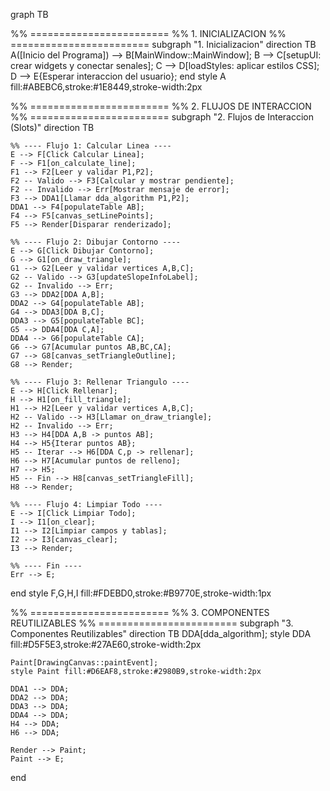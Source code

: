 graph TB

%% ========================
%% 1. INICIALIZACION
%% ========================
subgraph "1. Inicializacion"
    direction TB
    A([Inicio del Programa]) --> B[MainWindow::MainWindow];
    B --> C[setupUI: crear widgets y conectar senales];
    C --> D[loadStyles: aplicar estilos CSS];
    D --> E{Esperar interaccion del usuario};
end
style A fill:#ABEBC6,stroke:#1E8449,stroke-width:2px

%% ========================
%% 2. FLUJOS DE INTERACCION
%% ========================
subgraph "2. Flujos de Interaccion (Slots)"
    direction TB

    %% ---- Flujo 1: Calcular Linea ----
    E --> F[Click Calcular Linea];
    F --> F1[on_calculate_line];
    F1 --> F2[Leer y validar P1,P2];
    F2 -- Valido --> F3[Calcular y mostrar pendiente];
    F2 -- Invalido --> Err[Mostrar mensaje de error];
    F3 --> DDA1[Llamar dda_algorithm P1,P2];
    DDA1 --> F4[populateTable AB];
    F4 --> F5[canvas_setLinePoints];
    F5 --> Render[Disparar renderizado];

    %% ---- Flujo 2: Dibujar Contorno ----
    E --> G[Click Dibujar Contorno];
    G --> G1[on_draw_triangle];
    G1 --> G2[Leer y validar vertices A,B,C];
    G2 -- Valido --> G3[updateSlopeInfoLabel];
    G2 -- Invalido --> Err;
    G3 --> DDA2[DDA A,B];
    DDA2 --> G4[populateTable AB];
    G4 --> DDA3[DDA B,C];
    DDA3 --> G5[populateTable BC];
    G5 --> DDA4[DDA C,A];
    DDA4 --> G6[populateTable CA];
    G6 --> G7[Acumular puntos AB,BC,CA];
    G7 --> G8[canvas_setTriangleOutline];
    G8 --> Render;

    %% ---- Flujo 3: Rellenar Triangulo ----
    E --> H[Click Rellenar];
    H --> H1[on_fill_triangle];
    H1 --> H2[Leer y validar vertices A,B,C];
    H2 -- Valido --> H3[Llamar on_draw_triangle];
    H2 -- Invalido --> Err;
    H3 --> H4[DDA A,B -> puntos AB];
    H4 --> H5{Iterar puntos AB};
    H5 -- Iterar --> H6[DDA C,p -> rellenar];
    H6 --> H7[Acumular puntos de relleno];
    H7 --> H5;
    H5 -- Fin --> H8[canvas_setTriangleFill];
    H8 --> Render;

    %% ---- Flujo 4: Limpiar Todo ----
    E --> I[Click Limpiar Todo];
    I --> I1[on_clear];
    I1 --> I2[Limpiar campos y tablas];
    I2 --> I3[canvas_clear];
    I3 --> Render;

    %% ---- Fin ----
    Err --> E;
end
style F,G,H,I fill:#FDEBD0,stroke:#B9770E,stroke-width:1px

%% ========================
%% 3. COMPONENTES REUTILIZABLES
%% ========================
subgraph "3. Componentes Reutilizables"
    direction TB
    DDA[dda_algorithm];
    style DDA fill:#D5F5E3,stroke:#27AE60,stroke-width:2px

    Paint[DrawingCanvas::paintEvent];
    style Paint fill:#D6EAF8,stroke:#2980B9,stroke-width:2px

    DDA1 --> DDA;
    DDA2 --> DDA;
    DDA3 --> DDA;
    DDA4 --> DDA;
    H4 --> DDA;
    H6 --> DDA;

    Render --> Paint;
    Paint --> E;
end
